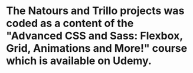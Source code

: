 # The Natours and Trillo projects was coded as a content of the "Advanced CSS and Sass: Flexbox, Grid, Animations and More!" course which is available on Udemy. 
